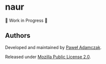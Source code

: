 # naur
🚧 Work in Progress 🚧

## Authors
Developed and maintained by [Paweł Adamczak][pawelad].

Released under [Mozilla Public License 2.0][license].


[license]: ./LICENSE
[pawelad]: https://pawelad.me/
